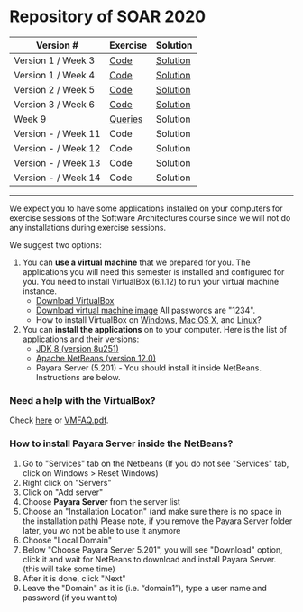# Repository of SOAR 2020

| Version # | Exercise | Solution |
|---|---|---|
| Version 1 / Week 3 | [Code](https://github.com/doplab/soar-tp/tree/master/2020/ShoppingWebsite_w3) | [Solution](https://github.com/doplab/soar-tp/tree/master/2020/ShoppingWebsite_v1) |
| Version 1 / Week 4 | [Code](https://github.com/doplab/soar-tp/tree/master/2020/ShoppingWebsite_w4) | [Solution](https://github.com/doplab/soar-tp/tree/master/2020/ShoppingWebsite_v1) |
| Version 2 / Week 5 | [Code](https://github.com/doplab/soar-tp/tree/master/2020/ShoppingWebsite_w5) | [Solution](https://github.com/doplab/soar-tp/tree/master/2020/ShoppingWebsite_v2) |
| Version 3 / Week 6 | [Code](https://github.com/doplab/soar-tp/tree/master/2020/ShoppingWebsite_w6) | [Solution](https://github.com/doplab/soar-tp/tree/master/2020/ShoppingWebsite_v3) |
| Week 9 | [Queries](https://github.com/doplab/soar-tp/blob/master/2020/ShoppingWebsite_w9/exercises.sql) | Solution |
| Version - / Week 11 | Code | Solution |
| Version - / Week 12 | Code | Solution |
| Version - / Week 13 | Code | Solution |
| Version - / Week 14 | Code | Solution |

---

We expect you to have some applications installed on your computers for exercise sessions of the Software Architectures course since we will not do any installations during exercise sessions.

We suggest two options:
1. You can **use a virtual machine** that we prepared for you. The applications you will need this semester is installed and configured for you. You need to install VirtualBox (6.1.12) to run your virtual machine instance.
    * [Download VirtualBox](https://www.virtualbox.org/wiki/Downloads)
    * [Download virtual machine image](https://drive.google.com/file/d/14AuCug-E9ENhNJzSORQnu13-rwpCuczG/view?usp=sharing) All passwords are "1234".
    * How to install VirtualBox on [Windows](https://www.virtualbox.org/manual/UserManual.html#installation_windows), [Mac OS X](https://www.virtualbox.org/manual/UserManual.html#installation-mac), and [Linux](https://www.virtualbox.org/manual/UserManual.html#install-linux-host)?
2. You can **install the applications** on to your computer. Here is the list of applications and their versions:
    * [JDK 8 (version 8u251)](https://www.oracle.com/java/technologies/javase/javase8u211-later-archive-downloads.html)
    * [Apache NetBeans (version 12.0)](https://netbeans.apache.org/download/index.html)
    * Payara Server (5.201) - You should install it inside NetBeans. Instructions are below.

### Need a help with the VirtualBox?
Check [here](https://www.virtualbox.org/manual/UserManual.html) or [VMFAQ.pdf](https://github.com/doplab/SOAR/blob/master/2020/VMFAQ.pdf).

### How to install Payara Server inside the NetBeans?
1. Go to "Services" tab on the Netbeans (If you do not see "Services" tab, click on Windows > Reset Windows)
2. Right click on "Servers"
3. Click on "Add server"
4. Choose **Payara Server** from the server list
5. Choose an "Installation Location" (and make sure there is no space in the installation path)
Please note, if you remove the Payara Server folder later, you wo not be able to use it anymore
6. Choose "Local Domain"
7. Below "Choose Payara Server 5.201", you will see "Download" option, click it and wait for NetBeans to download and install Payara Server. (this will take some time)
8. After it is done, click "Next"
9. Leave the "Domain" as it is (i.e. “domain1”), type a user name and password (if you want to)
